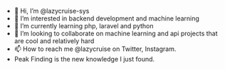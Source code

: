 - 👋 Hi, I’m @lazycruise-sys
- 👀 I’m interested in backend development and machine learning
- 🌱 I’m currently learning php, laravel and python
- 💞️ I’m looking to collaborate on machine learning and api projects that are cool and relatively hard
- 📫 How to reach me @lazycruise on Twitter, Instagram.
- Peak Finding is the new knowledge I just found.

<!---
lazycruise-sys/lazycruise-sys is a ✨ special ✨ repository because its `README.md` (this file) appears on your GitHub profile.
You can click the Preview link to take a look at your changes.
--->
